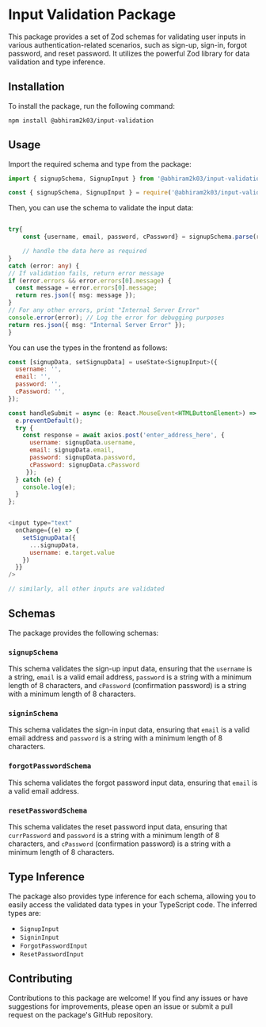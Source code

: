 # Input Validation Package

This package provides a set of Zod schemas for validating user inputs in various authentication-related scenarios, such as sign-up, sign-in, forgot password, and reset password. It utilizes the powerful Zod library for data validation and type inference.

## Installation

To install the package, run the following command:

```
npm install @abhiram2k03/input-validation
```

## Usage

Import the required schema and type from the package:

```typescript
import { signupSchema, SignupInput } from '@abhiram2k03/input-validation';
```

```javascript
const { signupSchema, SignupInput } = require('@abhiram2k03/input-validation');
```

Then, you can use the schema to validate the input data:

```typescript

try{
    const {username, email, password, cPassword} = signupSchema.parse(req.body);

    // handle the data here as required
}
catch (error: any) {
// If validation fails, return error message
if (error.errors && error.errors[0].message) {
  const message = error.errors[0].message;
  return res.json({ msg: message });
}
// For any other errors, print "Internal Server Error"
console.error(error); // Log the error for debugging purposes
return res.json({ msg: "Internal Server Error" });
}
```

You can use the types in the frontend as follows:

```javascript
const [signupData, setSignupData] = useState<SignupInput>({
  username: '',
  email: '',
  password: '',
  cPassword: '',
});

const handleSubmit = async (e: React.MouseEvent<HTMLButtonElement>) => {
  e.preventDefault();
  try {
    const response = await axios.post('enter_address_here', { 
      username: signupData.username,
      email: signupData.email,
      password: signupData.password,
      cPassword: signupData.cPassword
     });
  } catch (e) {
    console.log(e);
  }
};


<input type="text"  
  onChange={(e) => {
    setSignupData({
      ...signupData,
      username: e.target.value
    })
  }}
/>

// similarly, all other inputs are validated 

```

## Schemas

The package provides the following schemas:

### `signupSchema`

This schema validates the sign-up input data, ensuring that the `username` is a string, `email` is a valid email address, `password` is a string with a minimum length of 8 characters, and `cPassword` (confirmation password) is a string with a minimum length of 8 characters.

### `signinSchema`

This schema validates the sign-in input data, ensuring that `email` is a valid email address and `password` is a string with a minimum length of 8 characters.

### `forgotPasswordSchema`

This schema validates the forgot password input data, ensuring that `email` is a valid email address.

### `resetPasswordSchema`

This schema validates the reset password input data, ensuring that `currPassword` and `password` is a string with a minimum length of 8 characters, and `cPassword` (confirmation password) is a string with a minimum length of 8 characters.

## Type Inference

The package also provides type inference for each schema, allowing you to easily access the validated data types in your TypeScript code. The inferred types are:

- `SignupInput`
- `SigninInput`
- `ForgotPasswordInput`
- `ResetPasswordInput`

## Contributing

Contributions to this package are welcome! If you find any issues or have suggestions for improvements, please open an issue or submit a pull request on the package's GitHub repository.

